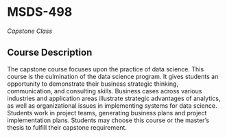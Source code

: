 # MSDS-498
*Capstone Class*

## Course Description
The capstone course focuses upon the practice of data science. This course is the culmination of the data science program. It gives students an opportunity to demonstrate their business strategic thinking, communication, and consulting skills. Business cases across various industries and application areas illustrate strategic advantages of analytics, as well as organizational issues in implementing systems for data science. Students work in project teams, generating business plans and project implementation plans. Students may choose this course or the master’s thesis to fulfill their capstone requirement.
